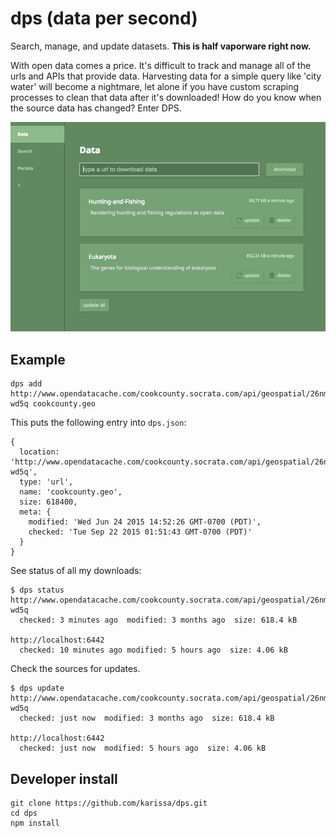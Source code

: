 # dps (data per second)

Search, manage, and update datasets. **This is half vaporware right now.**

With open data comes a price. It's difficult to track and manage all of the urls and APIs that provide data. Harvesting data for a simple query like 'city water' will become a nightmare, let alone if you have custom scraping processes to clean that data after it's downloaded! How do you know when the source data has changed? Enter DPS.

![data](app/img/data-screen.png)

## Example

```
dps add http://www.opendatacache.com/cookcounty.socrata.com/api/geospatial/26nm-wd5q cookcounty.geo
```

This puts the following entry into `dps.json`:
```
{
  location: 'http://www.opendatacache.com/cookcounty.socrata.com/api/geospatial/26nm-wd5q',
  type: 'url',
  name: 'cookcounty.geo',
  size: 618400,
  meta: {
    modified: 'Wed Jun 24 2015 14:52:26 GMT-0700 (PDT)',
    checked: 'Tue Sep 22 2015 01:51:43 GMT-0700 (PDT)'
  }
}
```

See status of all my downloads:
```
$ dps status
http://www.opendatacache.com/cookcounty.socrata.com/api/geospatial/26nm-wd5q
  checked: 3 minutes ago  modified: 3 months ago  size: 618.4 kB

http://localhost:6442
  checked: 10 minutes ago modified: 5 hours ago  size: 4.06 kB
```

Check the sources for updates.
```
$ dps update
http://www.opendatacache.com/cookcounty.socrata.com/api/geospatial/26nm-wd5q
  checked: just now  modified: 3 months ago  size: 618.4 kB

http://localhost:6442
  checked: just now  modified: 5 hours ago  size: 4.06 kB
```

## Developer install
```
git clone https://github.com/karissa/dps.git
cd dps
npm install
```

